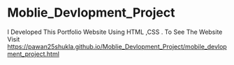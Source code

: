 # Moblie_Devlopment_Project
I Developed This Portfolio Website Using HTML ,CSS . To See The Website Visit https://pawan25shukla.github.io/Moblie_Devlopment_Project/mobile_devlopment_project.html
